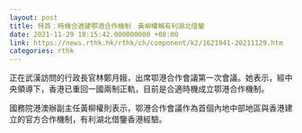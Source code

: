 ```yaml
---
layout: post
title: 特首：時機合適建鄂港合作機制　黃柳權稱有利湖北借鑒
date: 2021-11-29 18:15:42.000000000 +08:00
link: https://news.rthk.hk/rthk/ch/component/k2/1621941-20211129.htm
categories: rthk
---
```


正在武漢訪問的行政長官林鄭月娥，出席鄂港合作會議第一次會議。她表示，經中央領導下，香港已重回一國兩制正軌，目前是合適時機成立鄂港合作機制。

國務院港澳辦副主任黃柳權則表示，鄂港合作會議作為首個內地中部地區與香港建立的官方合作機制，有利湖北借鑒香港經驗。
